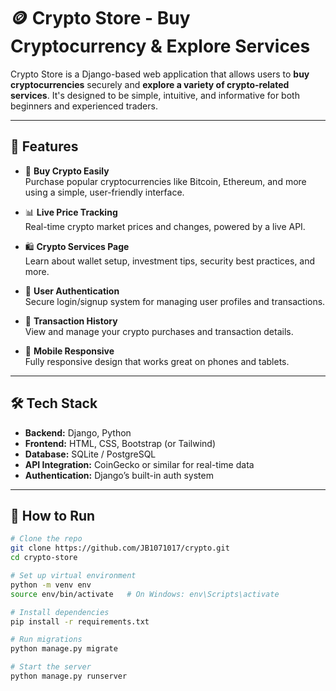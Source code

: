 # 🪙 Crypto Store - Buy Cryptocurrency & Explore Services

Crypto Store is a Django-based web application that allows users to **buy cryptocurrencies** securely and **explore a variety of crypto-related services**. It's designed to be simple, intuitive, and informative for both beginners and experienced traders.

---

## 🌟 Features

- 💸 **Buy Crypto Easily**  
  Purchase popular cryptocurrencies like Bitcoin, Ethereum, and more using a simple, user-friendly interface.

- 📊 **Live Price Tracking**  
  Real-time crypto market prices and changes, powered by a live API.

- 🛍️ **Crypto Services Page**  
  Learn about wallet setup, investment tips, security best practices, and more.

- 👥 **User Authentication**  
  Secure login/signup system for managing user profiles and transactions.

- 🧾 **Transaction History**  
  View and manage your crypto purchases and transaction details.

- 📱 **Mobile Responsive**  
  Fully responsive design that works great on phones and tablets.

---

## 🛠️ Tech Stack

- **Backend:** Django, Python  
- **Frontend:** HTML, CSS, Bootstrap (or Tailwind)  
- **Database:** SQLite / PostgreSQL  
- **API Integration:** CoinGecko or similar for real-time data  
- **Authentication:** Django’s built-in auth system  

---

## 🚀 How to Run

```bash
# Clone the repo
git clone https://github.com/JB1071017/crypto.git
cd crypto-store

# Set up virtual environment
python -m venv env
source env/bin/activate   # On Windows: env\Scripts\activate

# Install dependencies
pip install -r requirements.txt

# Run migrations
python manage.py migrate

# Start the server
python manage.py runserver
